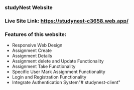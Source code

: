 ### studyNest Website
### Live Site Link: https://studynest-c3658.web.app/
### Features of this website:
* Responsive Web Design
* Assignment Create
* Assignment Details
* Assignment delete and Update Functionality
* Assignment Take Functionality
* Specific User Mark Assignment Functionality
* Login and Registration Functionality
* Integrate Authentication System"# studynest-client" 
